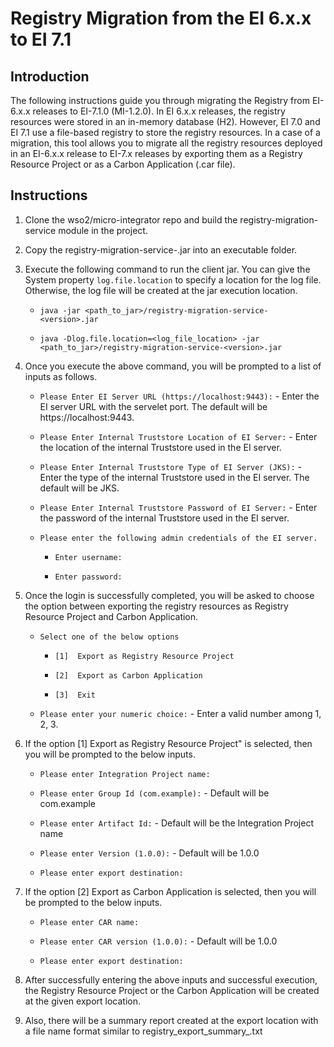 # Registry Migration from the EI 6.x.x to EI 7.1
 
## Introduction
The following instructions guide you through migrating the Registry from EI-6.x.x releases to EI-7.1.0 (MI-1.2.0). 
In EI 6.x.x releases, the registry resources were stored in an in-memory database (H2). However, EI 7.0 and EI 7.1 use a file-based registry to store the registry resources. In a case of a migration, this tool allows you to migrate all the registry resources deployed in an EI-6.x.x release to EI-7.x releases by exporting them as a Registry Resource Project or as a Carbon Application (.car file).

## Instructions
1.  Clone the wso2/micro-integrator repo and build the registry-migration-service module in the project.

2.  Copy the registry-migration-service-<version>.jar into an executable folder.

3.  Execute the following command to run the client jar. You can give the System property `log.file.location` to specify a location for the log file. Otherwise, the log file will be created at the jar execution location.

    -   `java -jar <path_to_jar>/registry-migration-service-<version>.jar`
    
    -   `java -Dlog.file.location=<log_file_location> -jar <path_to_jar>/registry-migration-service-<version>.jar`
    
4.  Once you execute the above command, you will be prompted to a list of inputs as follows.

    -   `Please Enter EI Server URL (https://localhost:9443):`  - Enter the EI server URL with the servelet port. The default will be https://localhost:9443.
    
    -   `Please Enter Internal Truststore Location of EI Server:` - Enter the location of the internal Truststore used in the EI server.
    
    -   `Please Enter Internal Truststore Type of EI Server (JKS):` - Enter the type of the internal Truststore used in the EI server. The default will be JKS.
    
    -   `Please Enter Internal Truststore Password of EI Server:` - Enter the password of the internal Truststore used in the EI server.
    
    -   `Please enter the following admin credentials of the EI server.`
    
        -   `Enter username: `
        
        -   `Enter password:`
        
5.  Once the login is successfully completed, you will be asked to choose the option between exporting the registry resources as Registry Resource Project and Carbon Application.

    -   `Select one of the below options`
    
        -   `[1]  Export as Registry Resource Project`
        
        -   `[2]  Export as Carbon Application`
        
        -   `[3]  Exit`
        
    -   `Please enter your numeric choice:`  - Enter a valid number among 1, 2, 3.
   
6.  If the option \[1] Export as Registry Resource Project" is selected, then you will be prompted to the below inputs.

    -   `Please enter Integration Project name:` 
    
    -   `Please enter Group Id (com.example):` - Default will be com.example
    
    -   `Please enter Artifact Id:`  - Default will be the Integration Project name
    
    -   `Please enter Version (1.0.0):` - Default will be 1.0.0
    
    -   `Please enter export destination:`
   
7.  If the option \[2] Export as Carbon Application is selected, then you will be prompted to the below inputs.

    -   `Please enter CAR name:`
    
    -   `Please enter CAR version (1.0.0):` - Default will be 1.0.0
    
    -   `Please enter export destination:`
   
8.  After successfully entering the above inputs and successful execution, the Registry Resource Project or the Carbon Application will be created at the given export location. 

9.  Also, there will be a summary report created at the export location with a file name format similar to registry_export_summary_<date>.txt
